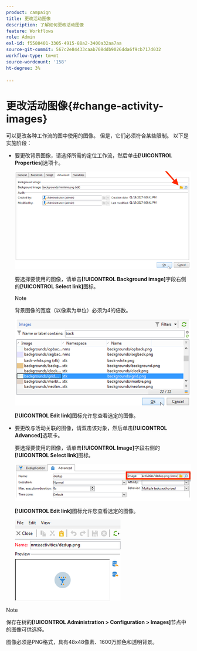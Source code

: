 ```yaml
---
product: campaign
title: 更改活动图像
description: 了解如何更改活动图像
feature: Workflows
role: Admin
exl-id: f5580401-3305-4915-88a2-3400a32aa7aa
source-git-commit: 567c2e84433caab708ddb9026dda6f9cb717d032
workflow-type: tm+mt
source-wordcount: '158'
ht-degree: 3%

---
```


# 更改活动图像{#change-activity-images}



可以更改各种工作流的图中使用的图像。 但是，它们必须符合某些限制。 以下是实施阶段：

* 要更改背景图像，请选择所需的定位工作流，然后单击&#x200B;**[!UICONTROL Properties]**&#x200B;选项卡。

  ![](assets/s_user_segmentation_properties_tab.png)

  要选择要使用的图像，请单击&#x200B;**[!UICONTROL Background image]**&#x200B;字段右侧的&#x200B;**[!UICONTROL Select link]**&#x200B;图标。

  >[!NOTE]
  >
  >背景图像的宽度（以像素为单位）必须为4的倍数。

  ![](assets/s_user_segmentation_background_select.png)

  **[!UICONTROL Edit link]**&#x200B;图标允许您查看选定的图像。

* 要更改与活动关联的图像，请双击该对象，然后单击&#x200B;**[!UICONTROL Advanced]**&#x200B;选项卡。

  要选择要使用的图像，请单击&#x200B;**[!UICONTROL Image]**&#x200B;字段右侧的&#x200B;**[!UICONTROL Select link]**&#x200B;图标。

  ![](assets/s_user_segmentation_activity_image.png)

  **[!UICONTROL Edit link]**&#x200B;图标允许您查看选定的图像。

  ![](assets/s_user_segmentation_activity_image_select.png)

>[!NOTE]
>
>保存在树的&#x200B;**[!UICONTROL Administration > Configuration > Images]**&#x200B;节点中的图像可供选择。
>  
>图像必须是PNG格式，具有48x48像素、1600万颜色和透明背景。
